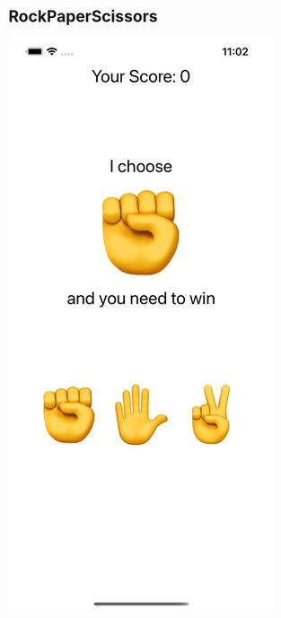 # RockPaperScissors
![Image 1](https://github.com/YossiBenZaken/RockPaperScissors/blob/main/image1.png?raw=true)
